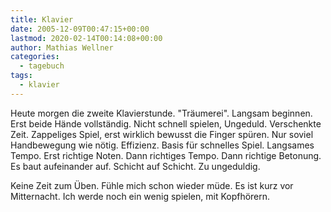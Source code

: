 ```yaml
---
title: Klavier
date: 2005-12-09T00:47:15+00:00
lastmod: 2020-02-14T00:14:08+00:00
author: Mathias Wellner
categories:
  - tagebuch
tags:
  - klavier
---
```

Heute morgen die zweite Klavierstunde. "Träumerei". Langsam beginnen. Erst beide Hände vollständig. Nicht schnell spielen, Ungeduld. Verschenkte Zeit. Zappeliges Spiel, erst wirklich bewusst die Finger spüren. Nur soviel Handbewegung wie nötig. Effizienz. Basis für schnelles Spiel. Langsames Tempo. Erst richtige Noten. Dann richtiges Tempo. Dann richtige Betonung. Es baut aufeinander auf. Schicht auf Schicht. Zu ungeduldig. 

Keine Zeit zum Üben. Fühle mich schon wieder müde. Es ist kurz vor Mitternacht. Ich werde noch ein wenig spielen, mit Kopfhörern.